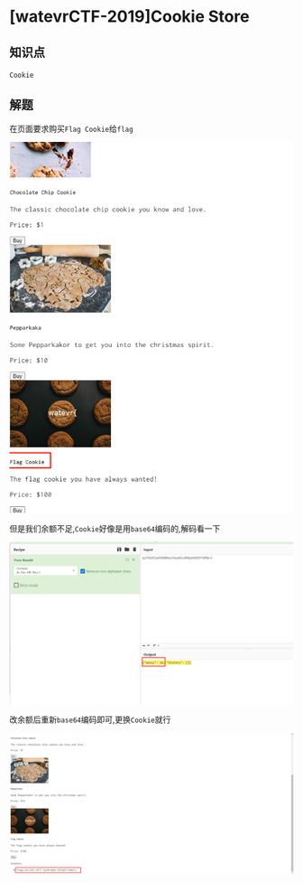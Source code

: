 # [watevrCTF-2019]Cookie Store

## 知识点

`Cookie`

## 解题

在页面要求购买`Flag Cookie`给`flag`

![](./img/[watevrCTF-2019]CookieStore-1.png)

但是我们余额不足,`Cookie`好像是用`base64`编码的,解码看一下

![](./img/[watevrCTF-2019]CookieStore-2.png)





改余额后重新`base64`编码即可,更换`Cookie`就行

![](./img/[watevrCTF-2019]CookieStore-3.png)